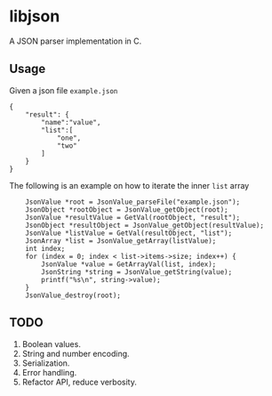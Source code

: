 # libjson

A JSON parser implementation in C.

## Usage

Given a json file ``example.json``
```
{
    "result": {
        "name":"value",
        "list":[
            "one",
            "two"
        ]
    }
}
```

The following is an example on how to iterate the inner ``list`` array
```
    JsonValue *root = JsonValue_parseFile("example.json");
    JsonObject *rootObject = JsonValue_getObject(root);
    JsonValue *resultValue = GetVal(rootObject, "result");
    JsonObject *resultObject = JsonValue_getObject(resultValue);
    JsonValue *listValue = GetVal(resultObject, "list");
    JsonArray *list = JsonValue_getArray(listValue);
    int index;
    for (index = 0; index < list->items->size; index++) {
        JsonValue *value = GetArrayVal(list, index);
        JsonString *string = JsonValue_getString(value);
        printf("%s\n", string->value);
    }
    JsonValue_destroy(root);
```

## TODO

1. Boolean values.
2. String and number encoding.
3. Serialization.
4. Error handling.
5. Refactor API, reduce verbosity.

